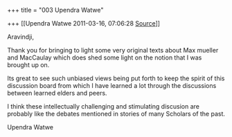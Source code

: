 +++
title = "003 Upendra Watwe"

+++
[[Upendra Watwe	2011-03-16, 07:06:28 [Source](https://groups.google.com/g/samskrita/c/SkBdsgqihJw)]]



Aravindji,

Thank you for bringing to light some very original texts about Max mueller and MacCaulay which does shed some light on the notion that I was brought up on.

Its great to see such unbiased views being put forth to keep the spirit of this discussion board from which I have learned a lot through the discussions between learned elders and peers.

I think these intellectually challenging and stimulating discusion are probably like the debates mentioned in stories of many Scholars of the past.

Upendra Watwe

  

